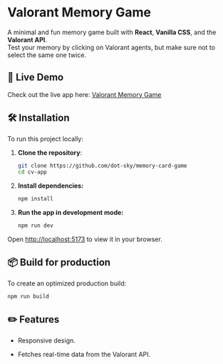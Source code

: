# Valorant Memory Game

A minimal and fun memory game built with **React**, **Vanilla CSS**, and the **Valorant API**.  
Test your memory by clicking on Valorant agents, but make sure not to select the same one twice.

## 🚀 Live Demo

Check out the live app here: [Valorant Memory Game](https://valorant-memory-game.vercel.app/)

## 🛠 Installation

To run this project locally:

1. **Clone the repository**:

   ```bash
   git clone https://github.com/dot-sky/memory-card-game
   cd cv-app
   ```

2. **Install dependencies:**

   ```bash
   npm install
   ```

3. **Run the app in development mode:**

   ```bash
   npm run dev
   ```

Open <http://localhost:5173> to view it in your browser.

## 📦 Build for production

To create an optimized production build:

```bash
npm run build
```

## ✏️ Features

- Responsive design.

- Fetches real-time data from the Valorant API.

